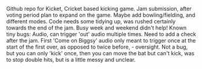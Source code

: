 Github repo for Kicket, Cricket based kicking game. 
Jam submission, after voting period plan to expand on the game. Maybe add bowling/fielding, and different modes. 
Code needs some tidying up, was rushed certainly towards the end of the jam. Busy week and weekend didn't help! 
Known tiny bugs: Audio, can trigger 'out' audio multiple times. Need to add a check after the jam. 
First 'Come on Biggsy' audio only meant to trigger once at the start of the first over, as opposed to twice before, - oversight. 
Not a bug, but you can only 'kick' once, then you can move the bat but can't kick, was to stop double hits, but is a little messy and unclear.
